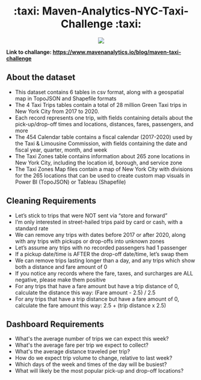 <h1 align="center">:taxi: Maven-Analytics-NYC-Taxi-Challenge :taxi:</h1>
<p align="center">
<img src= "https://user-images.githubusercontent.com/74512335/138792965-4a9225f1-09fc-4479-8dac-355f87af8f6f.png" />
</p>

**Link to challange: https://www.mavenanalytics.io/blog/maven-taxi-challenge**

## About the dataset
- This dataset contains 6 tables in csv format, along with a geospatial map in TopoJSON and Shapefile formats
- The 4 Taxi Trips tables contain a total of 28 million Green Taxi trips in New York City from 2017 to 2020. 
- Each record represents one trip, with fields containing details about the pick-up/drop-off times and locations, distances, fares, passengers, and more
- The 454 Calendar table contains a fiscal calendar (2017-2020) used by the Taxi & Limousine Commission, with fields containing the date and fiscal year, quarter, month, and week
- The Taxi Zones table contains information about 265 zone locations in New York City, including the location id, borough, and service zone
- The Taxi Zones Map files contain a map of New York City with divisions for the 265 locations that can be used to create custom map visuals in Power BI (TopoJSON) or Tableau (Shapefile)

## Cleaning Requirements
- Let’s stick to trips that were NOT sent via “store and forward”
- I’m only interested in street-hailed trips paid by card or cash, with a standard rate
- We can remove any trips with dates before 2017 or after 2020, along with any trips with pickups or drop-offs into unknown zones
- Let’s assume any trips with no recorded passengers had 1 passenger
- If a pickup date/time is AFTER the drop-off date/time, let’s swap them
- We can remove trips lasting longer than a day, and any trips which show both a distance and fare amount of 0
- If you notice any records where the fare, taxes, and surcharges are ALL negative, please make them positive
- For any trips that have a fare amount but have a trip distance of 0, calculate the distance this way: (Fare amount - 2.5) / 2.5
- For any trips that have a trip distance but have a fare amount of 0, calculate the fare amount this way: 2.5 + (trip distance x 2.5)

## Dashboard Requirements
- What's the average number of trips we can expect this week?
- What's the average fare per trip we expect to collect?
- What's the average distance traveled per trip?
- How do we expect trip volume to change, relative to last week?
- Which days of the week and times of the day will be busiest?
- What will likely be the most popular pick-up and drop-off locations?

